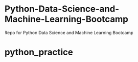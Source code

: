 # Python-Data-Science-and-Machine-Learning-Bootcamp
Repo for Python Data Science and Machine Learning Bootcamp
# python_practice
